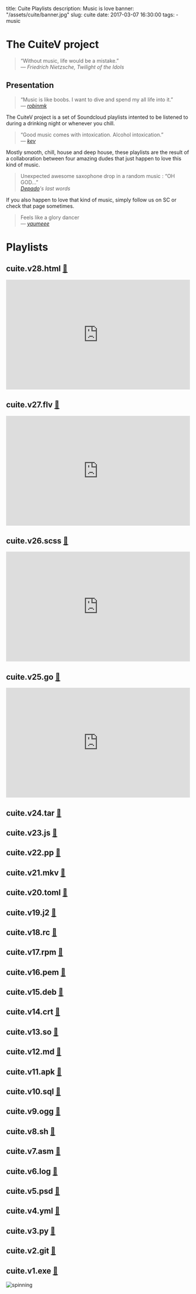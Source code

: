 title: Cuite Playlists
description: Music is love
banner: "/assets/cuite/banner.jpg"
slug: cuite
date: 2017-03-07 16:30:00
tags:
    - music

# The CuiteV project


> “Without music, life would be a mistake.”  
> <cite>― Friedrich Nietzsche, Twilight of the Idols</cite>  


## Presentation

> “Music is like boobs. I want to dive and spend my all life into it.”  
> <cite>― [robinmk](https://soundcloud.com/robinmk)</cite>

The CuiteV project is a set of Soundcloud playlists intented to be listened to
during a drinking night or whenever you chill.

> “Good music comes with intoxication. Alcohol intoxication.”  
> <cite>― [kev](https://soundcloud.com/kepeket)</cite> 

Mostly smooth, chill, house and deep house, these playlists are the result of a 
collaboration between four amazing dudes that just happen to love this kind of 
music.

> Unexpected awesome saxophone drop in a random music : “OH GOD…”  
> <cite>[Depado](https://soundcloud.com/depado)'s last words</cite>

If you also happen to love that kind of music, simply follow us on SC or check
that page sometimes.  

>  Feels like a glory dancer   
> <cite>― [yaumeee](https://soundcloud.com/yaumeee)</cite>


# Playlists

## cuite.v28.html [🔗](https://soundcloud.com/depado/sets/cuite-v28-html)
<iframe width="100%" height="300" scrolling="no" frameborder="no" allow="autoplay" src="https://w.soundcloud.com/player/?url=https%3A//api.soundcloud.com/playlists/699201546&color=%23ff5500&auto_play=false&hide_related=false&show_comments=true&show_user=true&show_reposts=false&show_teaser=true&visual=true"></iframe> 

## cuite.v27.flv [🔗](https://soundcloud.com/kepeket/sets/cuite-v27-flv)
<iframe width="100%" height="300" scrolling="no" frameborder="no" allow="autoplay" src="https://w.soundcloud.com/player/?url=https%3A//api.soundcloud.com/playlists/634666620&color=%23ff5500&auto_play=false&hide_related=false&show_comments=true&show_user=true&show_reposts=false&show_teaser=true&visual=true"></iframe>

## cuite.v26.scss [🔗](https://soundcloud.com/robinmk/sets/cuite-v26-scss)
<iframe width="100%" height="300" scrolling="no" frameborder="no" allow="autoplay" src="https://w.soundcloud.com/player/?url=https%3A//api.soundcloud.com/playlists/540286488&color=%23ff5500&auto_play=false&hide_related=false&show_comments=true&show_user=true&show_reposts=false&show_teaser=true&visual=true"></iframe>

## cuite.v25.go [🔗](https://soundcloud.com/depado/sets/cuite-v25-go)
<iframe width="100%" height="300" scrolling="no" frameborder="no" allow="autoplay" src="https://w.soundcloud.com/player/?url=https%3A//api.soundcloud.com/playlists/482819464&color=%23ff5500&auto_play=false&hide_related=false&show_comments=true&show_user=true&show_reposts=false&show_teaser=true&visual=true"></iframe>

## cuite.v24.tar [🔗](https://soundcloud.com/depado/sets/cuite-v24-tar)

## cuite.v23.js [🔗](https://soundcloud.com/kepeket/sets/cuite-v23-js)

## cuite.v22.pp [🔗](https://soundcloud.com/kepeket/sets/cuite-v21-mkv)

## cuite.v21.mkv [🔗](https://soundcloud.com/kepeket/sets/cuite-v21-mkv)

## cuite.v20.toml [🔗](https://soundcloud.com/depado/sets/cuite-v20-toml)

## cuite.v19.j2 [🔗](https://soundcloud.com/andy-pandy-l/sets/cuite-v19-j2)

## cuite.v18.rc [🔗](https://soundcloud.com/yaumeee/sets/cuite-v18-rc)

## cuite.v17.rpm [🔗](https://soundcloud.com/robinmk/sets/cuite-v17-rpm)

## cuite.v16.pem [🔗](https://soundcloud.com/depado/sets/cuite-v16-pem)

## cuite.v15.deb [🔗](https://soundcloud.com/robinmk/sets/cuite-v15-deb)

## cuite.v14.crt [🔗](https://soundcloud.com/robinmk/sets/cuite-v14-crt)

## cuite.v13.so [🔗](https://soundcloud.com/depado/sets/cuite-v13-so)  

## cuite.v12.md [🔗](https://soundcloud.com/depado/sets/cuite-v12-md)

## cuite.v11.apk [🔗](https://soundcloud.com/kepeket/sets/cuite-v11-apk)

## cuite.v10.sql [🔗](https://soundcloud.com/robinmk/sets/cuite-v10-sql)

## cuite.v9.ogg [🔗](https://soundcloud.com/kepeket/sets/cuite-v9-ogg)

## cuite.v8.sh [🔗](https://soundcloud.com/robinmk/sets/cuite-v8-sh)

## cuite.v7.asm [🔗](https://soundcloud.com/depado/sets/cuite-v7-asm) 

## cuite.v6.log [🔗](https://soundcloud.com/robinmk/sets/cuite-v6-log)

## cuite.v5.psd [🔗](https://soundcloud.com/robinmk/sets/cuite-v5-psd)

## cuite.v4.yml [🔗](https://soundcloud.com/depado/sets/cuite-v4-yaml)

## cuite.v3.py [🔗](https://soundcloud.com/kepeket/sets/cuite-v3-py)

## cuite.v2.git [🔗](https://soundcloud.com/robinmk/sets/cuite-v2-git)

## cuite.v1.exe [🔗](https://soundcloud.com/depado/sets/cuite-v1-exe)


![spinning](http://ljdchost.com/ilzb1nb.gif)
